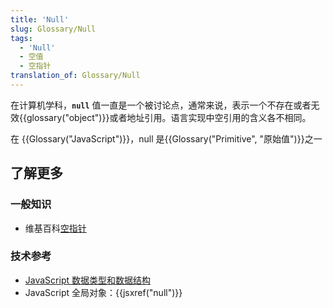 ```yaml
---
title: 'Null'
slug: Glossary/Null
tags:
  - 'Null'
  - 空值
  - 空指针
translation_of: Glossary/Null
---
```

在计算机学科，**`null`** 值一直是一个被讨论点，通常来说，表示一个不存在或者无效{{glossary("object")}}或者地址引用。语言实现中空引用的含义各不相同。

在 {{Glossary("JavaScript")}}，null 是{{Glossary("Primitive", "原始值")}}之一

## 了解更多

### 一般知识

- 维基百科[空指针](https://zh.wikipedia.org/wiki/空指针)

### 技术参考

- [JavaScript 数据类型和数据结构](/zh-CN/docs/Web/JavaScript/Data_structures)
- JavaScript 全局对象：{{jsxref("null")}}
